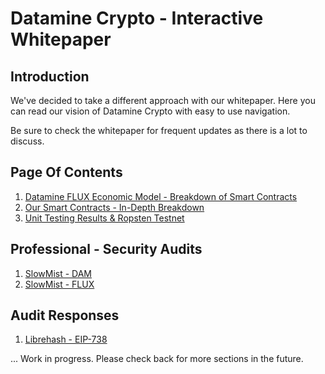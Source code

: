 # Datamine Crypto - Interactive Whitepaper

## Introduction

We've decided to take a different approach with our whitepaper. Here you can read our vision of Datamine Crypto with easy to use navigation.

Be sure to check the whitepaper for frequent updates as there is a lot to discuss.

## Page Of Contents

1. [Datamine FLUX Economic Model - Breakdown of Smart Contracts](docs/datamine-ecosystem-rules.md)
2. [Our Smart Contracts - In-Depth Breakdown](docs/datamine-smart-contracts.md)
3. [Unit Testing Results & Ropsten Testnet](docs/testing-results.md)

## Professional - Security Audits

1. [SlowMist - DAM](audits/SlowMist%20-%20Smart%20Contract%20Security%20Audit%20Report%20-%20DamToken.pdf)
1. [SlowMist - FLUX](audits/SlowMist%20-%20Smart%20Contract%20Security%20Audit%20Report%20-%20FluxToken.pdf)

## Audit Responses

1. [Librehash - EIP-738](docs/audits/librehash.md)


... Work in progress. Please check back for more sections in the future.
